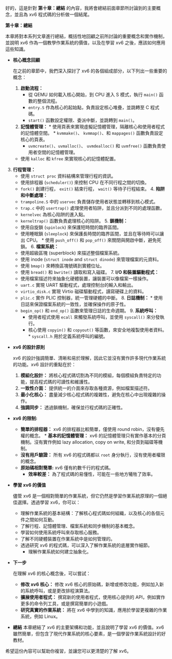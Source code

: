 好的，這是針對 **第十章：總結** 的內容，我將會總結前面章節所討論到的主要概念，並且為 xv6 程式碼的分析做一個結尾。

**第十章：總結**

本章將對本系列文章進行總結，概括性地回顧之前所討論的重要概念和實作機制，並說明 xv6 作為一個教學作業系統的價值，以及在學習 xv6 之後，應該如何應用這些知識。

*   **核心概念回顧**

    在之前的章節中，我們深入探討了 xv6 的各個組成部分，以下列出一些重要的概念：

    1.  **啟動流程：**
        *   從 QEMU 如何載入核心開始，到 CPU 進入 S 模式，執行 `main()` 函數的整個流程。
        *  `entry.S` 作為核心的起始點，負責設定核心堆疊，並跳轉至 C 程式碼。
         *   `start()` 函數設定權限、委派中斷，並跳轉到 `main()`。
     2.  **記憶體管理：**
        *   使用頁表來實現虛擬記憶體管理，隔離核心和使用者程式的記憶體空間。
        *  `kvmmake()`、 `kvmmap()`、和 `mappages()` 函數負責設定核心的頁表。
         *  `uvmcreate()`、`uvmalloc()`、 `uvmdealloc()` 和 `uvmfree()` 函數負責使用者空間的記憶體管理。
      * 使用 `kalloc` 和 `kfree` 來實現核心的記憶體配置。
   3.  **行程管理：**
       *  使用 `struct proc` 資料結構來管理行程的資訊。
        *   使用排程器 (`scheduler()`) 來控制 CPU 在不同行程之間的切換。
        *   `fork()` 創建行程， `exit()` 結束行程， `wait()` 等待子行程結束。
    4.  **陷阱和中斷處理：**
        *  `trampoline.S` 中的 `uservec` 負責儲存使用者狀態並轉移到核心模式。
        *   `trap.c` 中的 `usertrap()` 處理使用者陷阱，並且分派到不同的處理函數。
         *    `kernelvec` 為核心陷阱的進入點。
        *   `kerneltrap()` 函數負責處理核心的陷阱。
    5.  **鎖機制：**
         *   使用自旋鎖 (`spinlock`) 來保護短時間的臨界區間。
        *  使用睡眠鎖 (`sleeplock`) 來保護長時間的臨界區間，並且在等待時可以讓出 CPU。
      * 使用 `push_off()` 和 `pop_off()` 來關閉與開啟中斷，避免死鎖。
    6.  **檔案系統：**
         *   使用超級區塊 (superblock) 來描述整個檔案系統。
        * 使用 inode (`struct inode` and `struct dinode`) 來管理檔案的元資料。
       *  使用 `bmap()` 來轉換區塊號碼到實體位址。
        *  使用 `bread()` 和 `bwrite()` 讀取和寫入磁碟。
    7.  **I/O 和裝置驅動程式：**
         *   使用檔案描述符來抽象化硬體裝置，讓裝置可以像檔案一樣操作。
         *   `uart.c` 實現 UART 驅動程式，處理控制台的輸入和輸出。
        *  `virtio_disk.c` 實現 Virtio 磁碟驅動程式，讀寫硬碟上的資料。
          *   `plic.c` 實作 PLIC 控制器，統一管理硬體的中斷。
    8.  **日誌機制：**
           *   使用日誌來保證檔案系統的一致性，並確保操作的原子性。
        *  `begin_op()` 和 `end_op()` 函數來管理日誌的生命週期。
    9.   **系統呼叫：**
            *   使用者程式使用 `ecall` 來觸發系統呼叫，並使用 `syscall()` 來分發執行。
            *   核心使用 `copyin()` 和 `copyout()` 等函數，來安全地複製使用者資料。
     * `syscall.h` 用於定義系統呼叫的編號。

*   **xv6 的設計原則**

    xv6 的設計強調簡單、清晰和易於理解，因此它並沒有實作許多現代作業系統的功能。xv6 設計的重點在於：
    1.   **模組化設計：**  將核心程式碼切割為不同的模組，每個模組負責特定的功能，提高程式碼的可讀性和維護性。
    2.  **一致性介面：**  提供統一的介面來存取各種資源，例如檔案描述符。
    3.  **最小化核心：**  盡量減少核心程式碼的複雜性，避免在核心中出現複雜的操作。
    4.  **強調同步：** 透過鎖機制，確保並行程式碼的正確性。

* **xv6 的限制:**
     *   **簡單的排程器：**  xv6 的排程器比較簡單，僅使用 round robin，沒有優先權的概念。
      *  **基本的記憶體管理：** xv6 的記憶體管理只有實作基本的分頁機制。沒有實作例如 lazy allocation, copy on write, 和分頁到磁碟等機制。
   *  **沒有用戶驗證：**  所有 xv6 的程式碼都以 `root` 身分執行，沒有使用者權限的概念。
  * **原始碼相對簡單:**  xv6 僅有約數千行的程式碼。
    *   **效率較差：** 為了程式碼的易懂性，可能在一些地方犧牲了效率。

*   **學習 xv6 的價值**

    儘管 xv6 是一個相對簡單的作業系統，但它仍然是學習作業系統原理的一個絕佳選擇。透過學習 xv6，你可以：
       *  理解作業系統的基本結構：了解核心程式碼如何組織，以及核心的各個元件之間如何互動。
     *  了解行程、記憶體管理、檔案系統和同步機制的基本概念。
      *  學習如何使用系統呼叫來存取核心服務。
    *  了解不同硬體裝置在作業系統中是如何管理的。
    *  透過研究 xv6 的程式碼，可以深入了解作業系統的底層實作細節。
       *  理解作業系統如何建立抽象化。

*   **下一步**

    在理解 xv6 的核心概念後，可以嘗試：
    *   **修改 xv6 核心：**  修改 xv6 核心的原始碼，新增或修改功能，例如加入新的系統呼叫，或是更改排程演算法。
     *  **擴展使用者程式：** 撰寫新的使用者程式，使用核心提供的 API，例如實作更多的命令列工具，或是撰寫簡單的小遊戲。
    *  **研究真實的作業系統：**  將在 xv6 中學到的知識，應用於學習更複雜的作業系統，例如 Linux。

*   **總結**
    本章總結了 xv6 的主要架構和功能，並且說明了學習 xv6 的價值。xv6 雖然簡單，但包含了現代作業系統的核心要素，是一個學習作業系統設計的好教材。

   希望這份內容可以幫助你複習，並讓您可以更清楚的了解 xv6。

